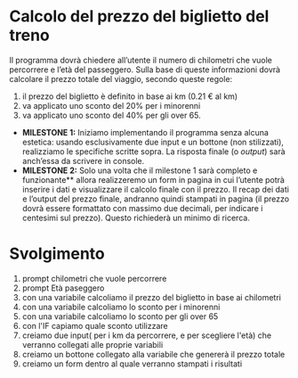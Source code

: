 Calcolo del prezzo del biglietto del treno
===

Il programma dovrà chiedere all’utente il numero di chilometri che vuole percorrere e l’età del passeggero.
Sulla base di queste informazioni dovrà calcolare il prezzo totale del viaggio, secondo queste regole:
1. il prezzo del biglietto è definito in base ai km (0.21 € al km)
2. va applicato uno sconto del 20% per i minorenni
3. va applicato uno sconto del 40% per gli over 65.
- **MILESTONE 1:**
Iniziamo implementando il programma senza alcuna estetica: usando esclusivamente due input e un bottone (non stilizzati), realizziamo le specifiche scritte sopra. La risposta finale (o *output*) sarà anch’essa da scrivere in console.
- **MILESTONE 2:**
Solo una volta che il milestone 1 sarà completo e funzionante** allora realizzeremo un form in pagina in cui l’utente potrà inserire i dati e visualizzare il calcolo finale con il prezzo.
Il recap dei dati e l’output del prezzo finale, andranno quindi stampati in pagina (il prezzo dovrà essere formattato con massimo due decimali, per indicare i centesimi sul prezzo). Questo richiederà un minimo di ricerca.

Svolgimento
===
1. prompt chilometri che vuole percorrere
2. prompt Età paseggero
3. con una variabile calcoliamo il prezzo del biglietto in base ai chilometri
4. con una variabile calcoliamo lo sconto per i minorenni
5. con una variabile calcoliamo lo sconto per gli over 65
6. con l'IF capiamo quale sconto utilizzare
7. creiamo due input( per i km da percorrere, e per scegliere l'età) che verranno collegati alle proprie variabili
8. creiamo un bottone collegato alla variabile che genererà il prezzo totale
9. creiamo un form dentro al quale verranno stampati i risultati